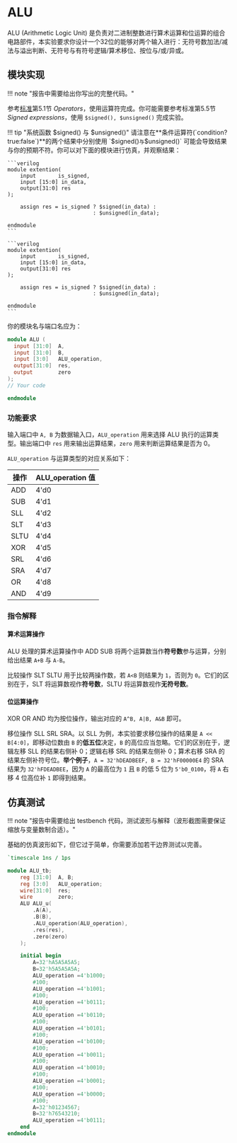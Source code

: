 # ALU

ALU (Arithmetic Logic Unit) 是负责对二进制整数进行算术运算和位运算的组合电路部件，本实验要求你设计一个32位的能够对两个输入进行：无符号数加法/减法与溢出判断、无符号与有符号逻辑/算术移位、按位与/或/异或。

## 模块实现

!!! note "报告中需要给出你写出的完整代码。"

参考[标准](https://ieeexplore.ieee.org/document/1620780)第5.1节 *Operators*，使用运算符完成。你可能需要参考标准第5.5节 *Signed expressions*，使用 `$signed(), $unsigned()` 完成实验。

!!! tip "系统函数 $signed() 与 $unsigned()"
    请注意在**条件运算符(`condition?true:false`)**的两个结果中分别使用 `$signed()` 与 `$unsigned()` 可能会导致结果与你的预期不符。你可以对下面的模块进行仿真，并观察结果：

    ```verilog
    module extention(
        input       is_signed,
        input [15:0] in_data,
        output[31:0] res
    );

        assign res = is_signed ? $signed(in_data) :
                               : $unsigned(in_data);

    endmodule
    ```

    ```verilog
    module extention(
        input       is_signed,
        input [15:0] in_data,
        output[31:0] res
    );

        assign res = is_signed ? $signed(in_data) :
                               : $unsigned(in_data);

    endmodule
    ```

你的模块名与端口名应为：

```verilog linenums="1" title="ALU.v"
module ALU (
  input [31:0]  A,
  input [31:0]  B,
  input [3:0]   ALU_operation,
  output[31:0]  res,
  output        zero
);
// Your code

endmodule
```

### 功能要求

输入端口中 `A, B` 为数据输入口，`ALU_operation` 用来选择 ALU 执行的运算类型。输出端口中 `res` 用来输出运算结果，`zero` 用来判断运算结果是否为 0。

`ALU_operation` 与运算类型的对应关系如下：

| 操作 | ALU_operation 值 |
| --- | :------------------------------------ |
| ADD | 4'd0 |
| SUB | 4'd1 |
| SLL | 4'd2 |
| SLT | 4'd3 |
| SLTU | 4'd4 |
| XOR | 4'd5 |
| SRL | 4'd6 |
| SRA | 4'd7 |
| OR | 4'd8 |
| AND | 4'd9 |

### 指令解释

#### 算术运算操作

ALU 处理的算术运算操作中 ADD SUB 将两个运算数当作**符号数**参与运算，分别给出结果 `A+B` 与 `A-B`。

比较操作 SLT SLTU 用于比较两操作数，若 `A<B` 则结果为 `1`，否则为 `0`。它们的区别在于，SLT 将运算数视作**符号数**，SLTU 将运算数视作**无符号数**。

#### 位运算操作

XOR OR AND 均为按位操作，输出对应的 `A^B, A|B, A&B` 即可。

移位操作 SLL SRL SRA。以 SLL 为例，本实验要求移位操作的结果是 `A << B[4:0]`，即移动位数由 `B` 的**低五位**决定，`B` 的高位应当忽略。它们的区别在于，逻辑左移 SLL 的结果右侧补 0；逻辑右移 SRL 的结果左侧补 0；算术右移 SRA 的结果左侧补符号位。**举个例子**，`A = 32'hDEADBEEF, B = 32'hF00000E4` 的 SRA 结果为 `32'hFDEADBEE`，因为 `A` 的最高位为 `1` 且 `B` 的低 5 位为 `5'b0_0100`，将 `A` 右移 4 位高位补 `1` 即得到结果。

## 仿真测试

!!! note "报告中需要给出 testbench 代码，测试波形与解释（波形截图需要保证缩放与变量数制合适）。"

基础的仿真波形如下，但它过于简单，你需要添加若干边界测试以完善。

```verilog linenums="1" title="ALU_tb.v"
`timescale 1ns / 1ps

module ALU_tb;
    reg [31:0]  A, B;
    reg [3:0]   ALU_operation;
    wire[31:0]  res;
    wire        zero;
    ALU ALU_u(
        .A(A),
        .B(B),
        .ALU_operation(ALU_operation),
        .res(res),
        .zero(zero)
    );

    initial begin
        A=32'hA5A5A5A5;
        B=32'h5A5A5A5A;
        ALU_operation =4'b1000;
        #100;
        ALU_operation =4'b1001;
        #100;
        ALU_operation =4'b0111;
        #100;
        ALU_operation =4'b0110;
        #100;
        ALU_operation =4'b0101;
        #100;
        ALU_operation =4'b0100;
        #100;
        ALU_operation =4'b0011;
        #100;
        ALU_operation =4'b0010;
        #100;
        ALU_operation =4'b0001;
        #100;
        ALU_operation =4'b0000;
        #100;
        A=32'h01234567;
        B=32'h76543210;
        ALU_operation =4'b0111;
    end
endmodule
```